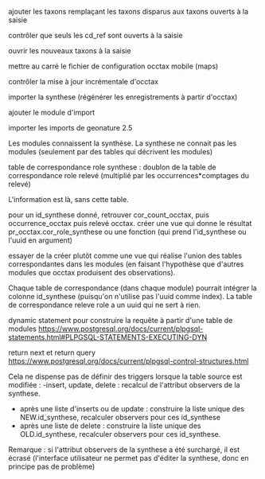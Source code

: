 ajouter les taxons remplaçant les taxons disparus aux taxons ouverts à la saisie

contrôler que seuls les cd_ref sont ouverts à la saisie

ouvrir les nouveaux taxons à la saisie

mettre au carré le fichier de configuration occtax mobile (maps)

contrôler la mise à jour incrémentale d'occtax

importer la synthese (régénérer les enregistrements à partir d'occtax)

ajouter le module d'import

importer les imports de geonature 2.5

Les modules connaissent la synthèse.
La synthese ne connait pas les modules (seulement par des tables qui décrivent les modules)

table de correspondance role synthese : doublon de la table de correspondance role relevé (multiplié par les occurrences\*comptages du relevé)

L'information est là, sans cette table.

pour un id_synthese donné, retrouver cor_count_occtax, puis occurrence_occtax puis relevé occtax.
créer une vue qui donne le résultat pr_occtax.cor_role_synthese
ou une fonction (qui prend l'id_synthese ou l'uuid en argument)

essayer de la créer plutôt comme une vue qui réalise l'union des tables correspondantes dans les modules (en faisant l'hypothèse que d'autres modules que occtax produisent des observations).

Chaque table de correspondance (dans chaque module) pourrait intégrer la colonne id_synthese (puisqu'on n'utilise pas l'uuid comme index).
La table de correspondance releve role a un uuid qui ne sert à rien.

dynamic statement pour construire la requête à partir d'une table de modules
https://www.postgresql.org/docs/current/plpgsql-statements.html#PLPGSQL-STATEMENTS-EXECUTING-DYN

return next et return query
https://www.postgresql.org/docs/current/plpgsql-control-structures.html

Cela ne dispense pas de définir des triggers lorsque la table source est modifiée :
-insert, update, delete : recalcul de l'attribut observers de la synthese.

- après une liste d'inserts ou de update : construire la liste unique des NEW.id_synthese, recalculer observers pour ces id_synthese
- après une liste de delete : construire la liste unique des OLD.id_synthese, recalculer observers pour ces id_synthese.

Remarque : si l'attribut observers de la synthese a été surchargé, il est écrasé (l'interface utilisateur ne permet pas d'éditer la synthese, donc en principe pas de problème)
